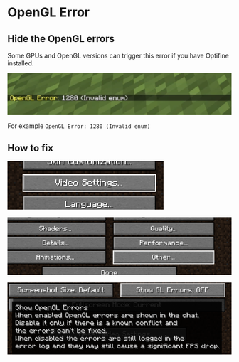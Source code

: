 # OpenGL Error

## Hide the OpenGL errors

Some GPUs and OpenGL versions can trigger this error if you have Optifine installed.

![](<../../.gitbook/assets/image (182).png>)

For example `OpenGL Error: 1280 (Invalid enum)`

## How to fix

![](<../../.gitbook/assets/image (146).png>)

![](<../../.gitbook/assets/image (42).png>)

![](<../../.gitbook/assets/image (177).png>)
